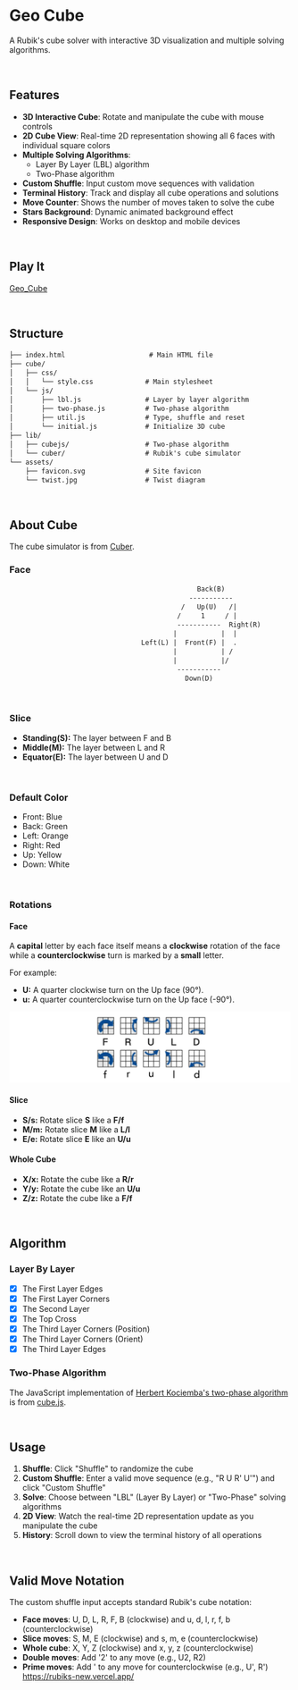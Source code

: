 # Geo Cube

A Rubik's cube solver with interactive 3D visualization and multiple solving algorithms.

&nbsp;

## Features

- **3D Interactive Cube**: Rotate and manipulate the cube with mouse controls
- **2D Cube View**: Real-time 2D representation showing all 6 faces with individual square colors
- **Multiple Solving Algorithms**: 
  - Layer By Layer (LBL) algorithm
  - Two-Phase algorithm
- **Custom Shuffle**: Input custom move sequences with validation
- **Terminal History**: Track and display all cube operations and solutions
- **Move Counter**: Shows the number of moves taken to solve the cube
- **Stars Background**: Dynamic animated background effect
- **Responsive Design**: Works on desktop and mobile devices

&nbsp;

## Play It

[Geo_Cube](https://hijackyu04.github.io/Rubix_cube/)

&nbsp;

## Structure

```
├── index.html                     # Main HTML file
├── cube/
│   ├── css/
│   │   └── style.css             # Main stylesheet
│   └── js/
│       ├── lbl.js                # Layer by layer algorithm
│       ├── two-phase.js          # Two-phase algorithm
│       ├── util.js               # Type, shuffle and reset
│       └── initial.js            # Initialize 3D cube
├── lib/
│   ├── cubejs/                   # Two-phase algorithm
│   └── cuber/                    # Rubik's cube simulator
└── assets/
    ├── favicon.svg               # Site favicon
    └── twist.jpg                 # Twist diagram
```

&nbsp;

## About Cube

The cube simulator is from [Cuber](https://github.com/marklundin/cube).

### Face

```
                                               Back(B)
                                             -----------
                                           /   Up(U)   /|
                                          /     1     / |
                                          -----------  Right(R)
                                         |           |  |
                                 Left(L) |  Front(F) |  .
                                         |           | /
                                         |           |/
                                          -----------
                                            Down(D)
```

&nbsp;

### Slice

- **Standing(S):** The layer between F and B
- **Middle(M):** The layer between L and R
- **Equator(E):** The layer between U and D

&nbsp;

### Default Color

- Front: Blue
- Back: Green
- Left: Orange
- Right: Red
- Up: Yellow
- Down: White

&nbsp;

### Rotations

#### Face

A **capital** letter by each face itself means a **clockwise** rotation of the face while a **counterclockwise** turn is marked by a **small** letter.

For example:

- **U:** A quarter clockwise turn on the Up face (90°).
- **u:** A quarter counterclockwise turn on the Up face (-90°).

![twist](assets/twist.jpg)

#### Slice

- **S/s:** Rotate slice **S** like a **F/f**
- **M/m:** Rotate slice **M** like a **L/l**
- **E/e:** Rotate slice **E** like an **U/u**

#### Whole Cube

- **X/x:** Rotate the cube like a **R/r**
- **Y/y:** Rotate the cube like an **U/u**
- **Z/z:** Rotate the cube like a **F/f**

&nbsp;

## Algorithm

### Layer By Layer

- [x] The First Layer Edges
- [x] The First Layer Corners
- [x] The Second Layer
- [x] The Top Cross
- [x] The Third Layer Corners (Position)
- [x] The Third Layer Corners (Orient)
- [x] The Third Layer Edges

### Two-Phase Algorithm

The JavaScript implementation of [Herbert Kociemba's two-phase algorithm](http://kociemba.org/cube.htm) is from [cube.js](https://github.com/ldez/cubejs).

&nbsp;

## Usage

1. **Shuffle**: Click "Shuffle" to randomize the cube
2. **Custom Shuffle**: Enter a valid move sequence (e.g., "R U R' U'") and click "Custom Shuffle"
3. **Solve**: Choose between "LBL" (Layer By Layer) or "Two-Phase" solving algorithms
4. **2D View**: Watch the real-time 2D representation update as you manipulate the cube
5. **History**: Scroll down to view the terminal history of all operations

&nbsp;

## Valid Move Notation

The custom shuffle input accepts standard Rubik's cube notation:
- **Face moves**: U, D, L, R, F, B (clockwise) and u, d, l, r, f, b (counterclockwise)
- **Slice moves**: S, M, E (clockwise) and s, m, e (counterclockwise)
- **Whole cube**: X, Y, Z (clockwise) and x, y, z (counterclockwise)
- **Double moves**: Add '2' to any move (e.g., U2, R2)
- **Prime moves**: Add ' to any move for counterclockwise (e.g., U', R')
https://rubiks-new.vercel.app/
